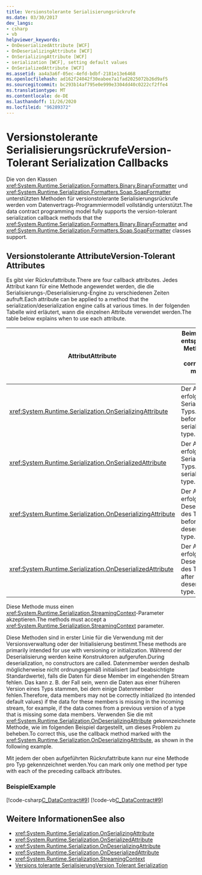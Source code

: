 ```yaml
---
title: Versionstolerante Serialisierungsrückrufe
ms.date: 03/30/2017
dev_langs:
- csharp
- vb
helpviewer_keywords:
- OnDeserializedAttribute [WCF]
- OnDeserializingAttribute [WCF]
- OnSerializingAttribute [WCF]
- serialization [WCF], setting default values
- OnSerializedAttribute [WCF]
ms.assetid: aa4a3a6f-05ec-4efd-bdbf-2181e13e6468
ms.openlocfilehash: ad162f24042f30eabee7a1fad2025072b26d9af5
ms.sourcegitcommit: bc293b14af795e0e999e3304dd40c0222cf2ffe4
ms.translationtype: MT
ms.contentlocale: de-DE
ms.lasthandoff: 11/26/2020
ms.locfileid: "96289372"
---
```

# <a name="version-tolerant-serialization-callbacks"></a><span data-ttu-id="52e3f-102">Versionstolerante Serialisierungsrückrufe</span><span class="sxs-lookup"><span data-stu-id="52e3f-102">Version-Tolerant Serialization Callbacks</span></span>

<span data-ttu-id="52e3f-103">Die von den Klassen <xref:System.Runtime.Serialization.Formatters.Binary.BinaryFormatter> und <xref:System.Runtime.Serialization.Formatters.Soap.SoapFormatter> unterstützten Methoden für versionstolerante Serialisierungsrückrufe werden vom Datenvertrags-Programmiermodell vollständig unterstützt.</span><span class="sxs-lookup"><span data-stu-id="52e3f-103">The data contract programming model fully supports the version-tolerant serialization callback methods that the <xref:System.Runtime.Serialization.Formatters.Binary.BinaryFormatter> and <xref:System.Runtime.Serialization.Formatters.Soap.SoapFormatter> classes support.</span></span>  
  
## <a name="version-tolerant-attributes"></a><span data-ttu-id="52e3f-104">Versionstolerante Attribute</span><span class="sxs-lookup"><span data-stu-id="52e3f-104">Version-Tolerant Attributes</span></span>  

 <span data-ttu-id="52e3f-105">Es gibt vier Rückrufattribute.</span><span class="sxs-lookup"><span data-stu-id="52e3f-105">There are four callback attributes.</span></span> <span data-ttu-id="52e3f-106">Jedes Attribut kann für eine Methode angewendet werden, die die Serialisierungs-/Deserialisierung-Engine zu verschiedenen Zeiten aufruft.</span><span class="sxs-lookup"><span data-stu-id="52e3f-106">Each attribute can be applied to a method that the serialization/deserialization engine calls at various times.</span></span> <span data-ttu-id="52e3f-107">In der folgenden Tabelle wird erläutert, wann die einzelnen Attribute verwendet werden.</span><span class="sxs-lookup"><span data-stu-id="52e3f-107">The table below explains when to use each attribute.</span></span>  
  
|<span data-ttu-id="52e3f-108">Attribut</span><span class="sxs-lookup"><span data-stu-id="52e3f-108">Attribute</span></span>|<span data-ttu-id="52e3f-109">Beim Aufruf der entsprechenden Methode</span><span class="sxs-lookup"><span data-stu-id="52e3f-109">When the corresponding method is called</span></span>|  
|---------------|---------------------------------------------|  
|<xref:System.Runtime.Serialization.OnSerializingAttribute>|<span data-ttu-id="52e3f-110">Der Aufruf erfolgt vor dem Serialisieren des Typs.</span><span class="sxs-lookup"><span data-stu-id="52e3f-110">Called before serializing the type.</span></span>|  
|<xref:System.Runtime.Serialization.OnSerializedAttribute>|<span data-ttu-id="52e3f-111">Der Aufruf erfolgt nach dem Serialisieren des Typs.</span><span class="sxs-lookup"><span data-stu-id="52e3f-111">Called after serializing the type.</span></span>|  
|<xref:System.Runtime.Serialization.OnDeserializingAttribute>|<span data-ttu-id="52e3f-112">Der Aufruf erfolgt vor dem Deserialisieren des Typs.</span><span class="sxs-lookup"><span data-stu-id="52e3f-112">Called before deserializing the type.</span></span>|  
|<xref:System.Runtime.Serialization.OnDeserializedAttribute>|<span data-ttu-id="52e3f-113">Der Aufruf erfolgt nach dem Deserialisieren des Typs.</span><span class="sxs-lookup"><span data-stu-id="52e3f-113">Called after deserializing the type.</span></span>|  
  
 <span data-ttu-id="52e3f-114">Diese Methode muss einen <xref:System.Runtime.Serialization.StreamingContext>-Parameter akzeptieren.</span><span class="sxs-lookup"><span data-stu-id="52e3f-114">The methods must accept a <xref:System.Runtime.Serialization.StreamingContext> parameter.</span></span>  
  
 <span data-ttu-id="52e3f-115">Diese Methoden sind in erster Linie für die Verwendung mit der Versionsverwaltung oder der Initialisierung bestimmt.</span><span class="sxs-lookup"><span data-stu-id="52e3f-115">These methods are primarily intended for use with versioning or initialization.</span></span> <span data-ttu-id="52e3f-116">Während der Deserialisierung werden keine Konstruktoren aufgerufen.</span><span class="sxs-lookup"><span data-stu-id="52e3f-116">During deserialization, no constructors are called.</span></span> <span data-ttu-id="52e3f-117">Datenmember werden deshalb möglicherweise nicht ordnungsgemäß initialisiert (auf beabsichtigte Standardwerte), falls die Daten für diese Member im eingehenden Stream fehlen. Das kann z.&#160;B. der Fall sein, wenn die Daten aus einer früheren Version eines Typs stammen, bei dem einige Datenmember fehlen.</span><span class="sxs-lookup"><span data-stu-id="52e3f-117">Therefore, data members may not be correctly initialized (to intended default values) if the data for these members is missing in the incoming stream, for example, if the data comes from a previous version of a type that is missing some data members.</span></span> <span data-ttu-id="52e3f-118">Verwenden Sie die mit <xref:System.Runtime.Serialization.OnDeserializingAttribute> gekennzeichnete Methode, wie im folgenden Beispiel dargestellt, um dieses Problem zu beheben.</span><span class="sxs-lookup"><span data-stu-id="52e3f-118">To correct this, use the callback method marked with the <xref:System.Runtime.Serialization.OnDeserializingAttribute>, as shown in the following example.</span></span>  
  
 <span data-ttu-id="52e3f-119">Mit jedem der oben aufgeführten Rückrufattribute kann nur eine Methode pro Typ gekennzeichnet werden.</span><span class="sxs-lookup"><span data-stu-id="52e3f-119">You can mark only one method per type with each of the preceding callback attributes.</span></span>  
  
### <a name="example"></a><span data-ttu-id="52e3f-120">Beispiel</span><span class="sxs-lookup"><span data-stu-id="52e3f-120">Example</span></span>  

 [!code-csharp[C_DataContract#9](../../../../samples/snippets/csharp/VS_Snippets_CFX/c_datacontract/cs/source.cs#9)]
 [!code-vb[C_DataContract#9](../../../../samples/snippets/visualbasic/VS_Snippets_CFX/c_datacontract/vb/source.vb#9)]  
  
## <a name="see-also"></a><span data-ttu-id="52e3f-121">Weitere Informationen</span><span class="sxs-lookup"><span data-stu-id="52e3f-121">See also</span></span>

- <xref:System.Runtime.Serialization.OnSerializingAttribute>
- <xref:System.Runtime.Serialization.OnSerializedAttribute>
- <xref:System.Runtime.Serialization.OnDeserializingAttribute>
- <xref:System.Runtime.Serialization.OnDeserializedAttribute>
- <xref:System.Runtime.Serialization.StreamingContext>
- [<span data-ttu-id="52e3f-122">Versions tolerante Serialisierung</span><span class="sxs-lookup"><span data-stu-id="52e3f-122">Version Tolerant Serialization</span></span>](../../../standard/serialization/version-tolerant-serialization.md)
